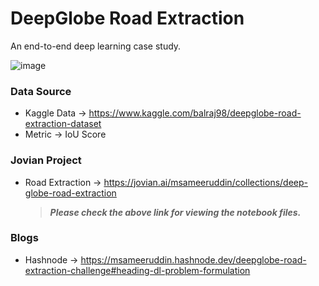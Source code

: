 # DeepGlobe Road Extraction

An end-to-end deep learning case study.

![image](https://user-images.githubusercontent.com/63333753/155456148-68909350-e1e8-426a-80a2-db506af7e228.png)

### Data Source

* Kaggle Data → https://www.kaggle.com/balraj98/deepglobe-road-extraction-dataset
* Metric → IoU Score

### Jovian Project

* Road Extraction → https://jovian.ai/msameeruddin/collections/deep-globe-road-extraction
    > ***Please check the above link for viewing the notebook files.***

### Blogs

* Hashnode → https://msameeruddin.hashnode.dev/deepglobe-road-extraction-challenge#heading-dl-problem-formulation
